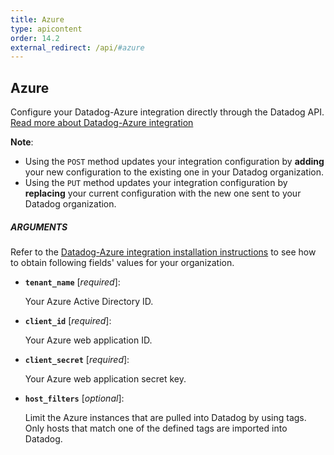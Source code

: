 ```yaml
---
title: Azure
type: apicontent
order: 14.2
external_redirect: /api/#azure
---
```


## Azure

Configure your Datadog-Azure integration directly through the Datadog API. [Read more about Datadog-Azure integration][1]

**Note**: 

* Using the `POST` method updates your integration configuration by **adding** your new configuration to the existing one in your Datadog organization. 
* Using the `PUT` method updates your integration configuration by **replacing** your current configuration with the new one sent to your Datadog organization.

##### ARGUMENTS

Refer to the [Datadog-Azure integration installation instructions][2] to see how to obtain following fields' values for your organization. 

* **`tenant_name`** [*required*]:  

    Your Azure Active Directory ID.

* **`client_id`** [*required*]:  

    Your Azure web application ID.

* **`client_secret`** [*required*]:

    Your Azure web application secret key.

* **`host_filters`** [*optional*]:

    Limit the Azure instances that are pulled into Datadog by using tags. Only hosts that match one of the defined tags are imported into Datadog.


[1]: /integrations/azure
[2]: /integrations/azure/#installation
